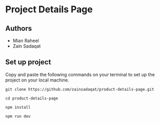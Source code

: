 # Project Details Page               
       
## Authors           
- Mian Raheel                  
- Zain Sadaqat               
  
## Set up project       
Copy and paste the following commands on your terminal to set up the project on your local machine.   
 
```
git clone https://github.com/zainsadaqat/product-details-page.git 
```

```
cd product-details-page
```

```
npm install
```

```
npm run dev
```
